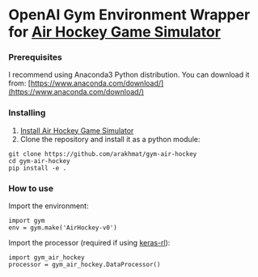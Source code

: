 # OpenAI Gym Environment Wrapper for [Air Hockey Game Simulator](https://github.com/arakhmat/air-hockey)
### Prerequisites
I recommend using Anaconda3 Python distribution. You can download it from: [https://www.anaconda.com/download/](https://www.anaconda.com/download/)
### Installing
1. [Install Air Hockey Game Simulator](https://github.com/arakhmat/air-hockey#installing)
2. Clone the repository and install it as a python module:
```
git clone https://github.com/arakhmat/gym-air-hockey
cd gym-air-hockey
pip install -e .
```
### How to use
Import the environment:
```
import gym
env = gym.make('AirHockey-v0')
```
Import the processor (required if using [keras-rl](https://github.com/matthiasplappert/keras-rl)):
```
import gym_air_hockey
processor = gym_air_hockey.DataProcessor()
```
